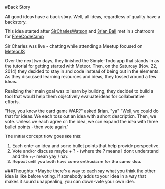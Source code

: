 #Back Story

All good ideas have a back story. Well, all ideas, regardless of quality have a backstory.

This idea started after [SirCharlesWatson](https://github.com/sircharleswatson) and [Brian Ball](https://github.com/ideabrian) met in a chatroom for [FreeCodeCamp](http://freecodecamp.com)

Sir Charles was live - chatting while attending a Meetup focused on [MeteorJS](http://www.meteor.com)

Over the next two days, they finished the Simple-Todo app that stands in as the tutorial for getting started with Meteor.
Then, on the Saturday (Nov. 22, 2014) they decided to stay in and code instead of being out in the elements.
As they discussed learning resources and ideas, they tossed around a few ideas.

Realizing their main goal was to learn by building, they decided to build a tool that would help them objectively evaluate ideas for collaborative efforts.

"Hey, you know the card game WAR?" asked Brian.
"ya"
"Well, we could do that for ideas. We each toss out an idea with a short description. Then, we vote.
Unless we each agree on the idea, we can expand the idea with three bullet points - then vote again."

The initial concept flow goes like this:

1. Each enter an idea and some bullet points that help provide perspective.
2. Vote and/or discuss  maybe + ? -   (where the ? means I don't understand and the +/- mean yay / nay.
3. Repeat until you both have some enthusiasm for the same idea.

###Thoughts:
+Maybe there's a way to each say what you think the other idea is like before voting. If somebody adds to your idea in a way that makes it sound unappealing, you can down-vote your own idea.
